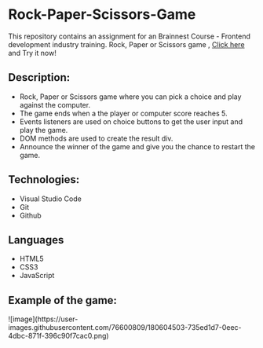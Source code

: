 # Rock-Paper-Scissors-Game
This repository contains an assignment for an Brainnest Course - Frontend development industry training. Rock, Paper or Scissors game , <a href="https://atamer24.github.io/Rock-Paper-Scissors-Game/">Click here</a> and Try it now!  

<h2> Description:</h2>
<ul>
  <li>Rock, Paper or Scissors game where you can pick a choice and play against the         computer.</li>
  <li>The game ends when a the player or computer score reaches 5.</li>
  <li>Events listeners are used on choice buttons to get the user input and play the       game.</li>
  <li>DOM methods are used to create the result div.</li>
  <li>Announce the winner of the game and give you the chance to restart the game.</li>
</ul>

<h2> Technologies: </h2>
<ul>
  <li>Visual Studio Code</li>
  <li>Git</li>
  <li>Github</li>
</ul>

<h2> Languages</h2>
<ul>
  <li>HTML5</li>
  <li>CSS3</li>
  <li>JavaScript</li>
</ul>

<h2> Example of the game:</h2>
![image](https://user-images.githubusercontent.com/76600809/180604503-735ed1d7-0eec-4dbc-871f-396c90f7cac0.png)
